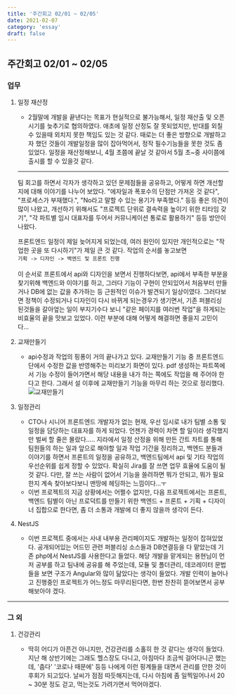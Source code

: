 ```yaml
---
title: '주간회고 02/01 ~ 02/05'
date: 2021-02-07
category: 'essay'
draft: false
---
```


## 주간회고 02/01 ~ 02/05

### 업무

1. 일정 재산정

   - 2월말에 개발을 끝낸다는 목표가 현실적으로 불가능해서, 일정 재산출 및 오픈시기를 늦추기로 협의하였다. 애초에 일정 산정도 잘 못되었지만, 반대를 외칠 수 있을때 외치지 못한 책임도 있는 것 같다. 때로는 더 좋은 방향으로 개발하고자 했던 것들이 개발일정을 많이 잡아먹어서, 정작 필수기능들을 못한 것도 좀 있었다. 일정을 재산정해보니, 4월 초쯤에 끝날 것 같아서 5월 초~중 사이쯤에 출시를 할 수 있을것 같다.

   ***

   팀 회고를 하면서 각자가 생각하고 있던 문제점들을 공유하고, 어떻게 하면 개선할지에 대해 이야기를 나누어 보았다.
   "에자일과 폭포수의 단점만 가져온 것 같다", "프로세스가 부재했다.", "No라고 말할 수 있는 용기가 부족했다." 등등 좋은 의견이 많이 나왔고, 개선하기 위해서도 "프로젝트 단위로 결속력을 높이기 위한 티타임 갖기", "각 파트별 임시 대표자를 두어서 커뮤니케이션 통로로 활용하기" 등등 방안이 나왔다.

   프론트엔드 일정이 제일 늦어지게 되었는데, 여러 원인이 있지만 개인적으로는 "작업한 곳을 또 다시하기"가 제일 큰 것 같다. 작업의 순서를 놓고보면
   <br/>
   `기획 -> 디자인 -> 백엔드 및 프론트 진행`
   <br/>  
   이 순서로 프론트에서 api와 디자인을 보면서 진행하다보면, api에서 부족한 부분을 찾기위해 백엔드와 이야기를 하고, 그러다 기능이 구현이 안되있어서 처음부터 만들거나 DB에 없는 값을 추가하는 등 근원적인 이슈가 발견되기 일상이였다. 그러다보면 정책이 수정되거나 디자인이 다시 바뀌게 되는경우가 생기면서, 기존 퍼블리싱 된것들을 갈아엎는 일이 부지기수다 보니 "같은 페이지를 여러번 작업"을 하게되는 비효율의 끝을 맛보고 있었다. 이런 부분에 대해 어떻게 해결하면 좋을지 고민이다...

2. 교재만들기

   - api수정과 작업의 핑퐁이 거의 끝나가고 있다. 교재만들기 기능 중 프론트엔드 단에서 수정한 값을 반영해주는 미리보기 화면이 있다. pdf 생성하는 파트쪽에서 기능 수정이 들어가면서 해당 내용을 내가 하는 쪽에도 작업을 해 주어야 한다고 한다. 그래서 설 이후에 교재만들기 기능을 마무리 하는 것으로 정리했다.
     ![교재만들기](https://user-images.githubusercontent.com/34129711/107142662-d0ca3380-6973-11eb-9302-26fa0811fe5e.gif)

3. 일정관리

   - CTO나 시니어 프론트엔드 개발자가 없는 현재, 우선 임시로 내가 팀별 소통 및 일정을 담당하는 대표자를 하게 되었다. 언젠가 경력이 차면 할 일이라 생각했지만 벌써 할 줄은 몰랐다.....
     지라에서 일정 산정을 위해 만든 간트 차트를 통해 팀원들의 하는 일과 앞으로 해야할 일과 작업 기간을 정리하고, 백엔드 분들과 이야기를 하면서 프론트의 일정을 공유하고, 백엔드팀에서 api 및 기타 작업의 우선순위를 쉽게 정할 수 있었다.
     확실히 Jira를 잘 쓰면 업무 효율에 도움이 될 것 같다. 다만, 잘 쓰는 사람이 없어서 기능을 쓸려하면 뭐가 안되고, 뭐가 필요한지 계속 찾아보다보니 맨땅에 헤딩하는 느낌이다...ㅜ
     <br/>
   - 이번 프로젝트의 지금 상황에서는 어쩔수 없지만, 다음 프로젝트에서는 프론트, 백엔드 팀별이 아닌 프로덕트를 만들기 위한 백엔드 + 프론트 + 기획 + 디자이너 집합으로 한다면, 좀 더 소통과 개발에 더 좋지 않을까 생각이 든다.

4. NestJS
   - 이번 프로젝트 중에서는 사내 내부용 관리페이지도 개발하는 일정이 잡혀있었다. 공개되어있는 어드민 관련 퍼블리싱 소스들과 DB연결등을 다 맡았는데 기존 php에서 NestJS를 사용한다고 들었다. 해당 개발을 맡게되는 용현님이 먼저 공부를 하고 팀내에 공유를 해 주었는데, 모듈 및 폴더관리, 데코레이터 문법들을 보면 구조가 Angular와 많이 닮았다는 생각이 들었다. 개발 인력이 늘어나고 진행중인 프로젝트가 어느정도 마무리된다면, 한번 찬찬히 뜯어보면서 공부해보아야 겠다.

---

### 그 외

1. 건강관리

   - 딱히 어디가 아픈건 아니지만, 건강관리를 소홀히 한 것 같다는 생각이 들었다. 지난 해 상반기에는 그래도 헬스장도 다니고, 아침마다 조금씩 걸어다니곤 했는데, '춥다' '코로나 때문에' 등등 나에게 이런 핑계들을 대면서 관리를 안한 것이 후회가 되고있다. 날씨가 점점 따듯해지는데, 다시 아침에 좀 일찍일어나서 20 ~ 30분 정도 걷고, 먹는것도 가려가면서 먹어야겠다.
